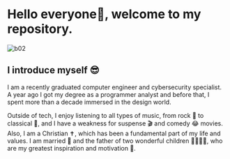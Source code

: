 # Hello everyone👋, welcome to my repository.
![b02](https://github.com/Emilio-Olivares/Emilio-Olivares/assets/159938168/33267070-a9dc-4770-8e99-13cea7d74989)

## I introduce myself :sunglasses:

I am a recently graduated computer engineer and cybersecurity specialist. A year ago I got my degree as a programmer analyst and before that, I spent more than a decade immersed in the design world.

Outside of tech, I enjoy listening to all types of music, from rock 🎸 to classical 🎻, and I have a weakness for suspense 🎬 and comedy 😂 movies. Also, I am a Christian ✝️, which has been a fundamental part of my life and values. I am married 💑 and the father of two wonderful children 👨‍👩‍👦‍👦, who are my greatest inspiration and motivation 🚀.

<!--
**Emilio-Olivares/Emilio-Olivares** is a ✨ _special_ ✨ repository because its `README.md` (this file) appears on your GitHub profile.

Here are some ideas to get you started:

- 🔭 I’m currently working on ...
- 🌱 I’m currently learning ...
- 👯 I’m looking to collaborate on ...
- 🤔 I’m looking for help with ...
- 💬 Ask me about ...
- 📫 How to reach me: ...
- 😄 Pronouns: ...
- ⚡ Fun fact: ...
-->
